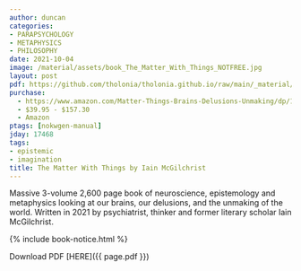 ```yaml
---
author: duncan
categories:
- PARAPSYCHOLOGY
- METAPHYSICS
- PHILOSOPHY
date: 2021-10-04
image: /material/assets/book_The_Matter_With_Things_NOTFREE.jpg
layout: post
pdf: https://github.com/tholonia/tholonia.github.io/raw/main/_material/assets/book_The_Matter_With_Things_NOTFREE.zip
purchase: 
  - https://www.amazon.com/Matter-Things-Brains-Delusions-Unmaking/dp/1914568060	
  - $39.95 - $157.30
  - Amazon
ptags: [nokwgen-manual]
jday: 17468
tags:
- epistemic
- imagination
title: The Matter With Things by Iain McGilchrist
---
```


Massive 3-volume 2,600 page book of neuroscience, epistemology and metaphysics looking at our brains, our delusions, and the unmaking of the world. Written in 2021 by psychiatrist, thinker and former literary scholar Iain McGilchrist.

<!--more-->

{% include book-notice.html %}

Download PDF  [HERE]({{ page.pdf }})